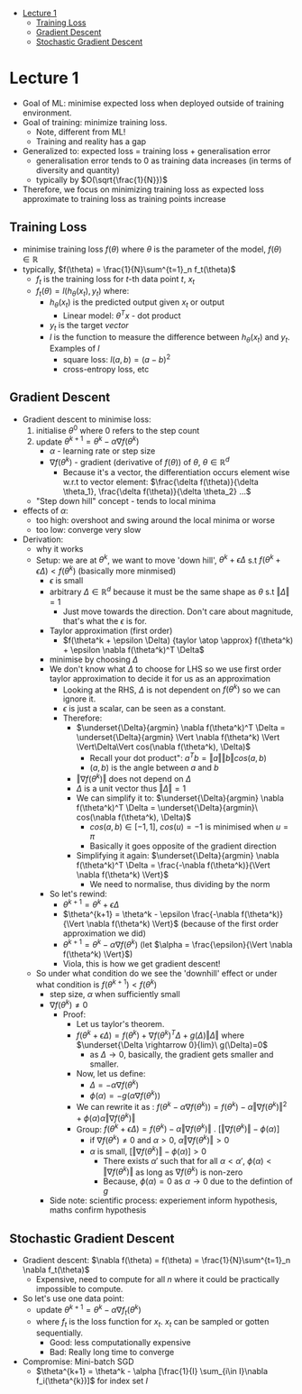 - [Lecture 1](#lecture-1)
  - [Training Loss](#training-loss)
  - [Gradient Descent](#gradient-descent)
  - [Stochastic Gradient Descent](#stochastic-gradient-descent)

# Lecture 1

- Goal of ML: minimise expected loss when deployed outside of training environment.
- Goal of training: minimize training loss.
  - Note, different from ML! 
  - Training and reality has a gap
- Generalized to: expected loss = training loss + generalisation error
  - generalisation error tends to 0 as training data increases (in terms of diversity and quantity)
  - typically by $O(\sqrt{\frac{1}{N}})$
- Therefore, we focus on minimizing training loss as expected loss approximate to training loss as training points increase

## Training Loss

- minimise training loss $f(\theta)$ where $\theta$ is the parameter of the model, $f(\theta) \in \mathbb{R}$
- typically, $f(\theta) = \frac{1}{N}\sum^{t=1}_n f_t(\theta)$
  - $f_t$ is the training loss for $t$-th data point $t$, $x_t$
  - $f_t(\theta) = l(h_{\theta}(x_t), y_t)$ where:
    - $h_{\theta}(x_t)$ is the predicted output given $x_t$ or output
      - Linear model: $\theta^Tx$ - dot product
    - $y_t$ is the target _vector_
    - $l$ is the function to measure the difference between $h_{\theta}(x_t)$ and $y_t$. Examples of $l$
      - square loss: $l(a,b) = (a-b)^2$
      - cross-entropy loss, etc

## Gradient Descent

- Gradient descent to minimise loss:
  1) initialise $\theta^0$ where $0$ refers to the step count
  2) update $\theta^{k+1} = \theta^k - \alpha \nabla f(\theta^{k})$
     - $\alpha$ - learning rate or step size
     - $\nabla f(\theta^{k})$ - gradient (derivative of $f(\theta)$) of $\theta$, $\theta \in \mathbb{R}^d$
       - Because it's a vector, the differentiation occurs element wise w.r.t to vector element: $\frac{\delta f(\theta)}{\delta \theta_1}, \frac{\delta f(\theta)}{\delta \theta_2} ...$
  - "Step down hill" concept - tends to local minima
- effects of $\alpha$:
  - too high: overshoot and swing around the local minima or worse
  - too low: converge very slow
- Derivation: 
  - why it works
  - Setup: we are at $\theta^k$, we want to move 'down hill', $\theta^k + \epsilon \Delta$ s.t $f(\theta^k + \epsilon \Delta) < f(\theta^k)$ (basically more minmised)
    - $\epsilon$ is small
    - arbitrary $\Delta \in \mathbb{R}^d$ because it must be the same shape as $\theta$ s.t $\Vert \Delta \Vert = 1$
      - Just move towards the direction. Don't care about magnitude, that's what the $\epsilon$ is for.
    - Taylor approximation (first order)
      - $f(\theta^k + \epsilon \Delta) {taylor \atop \approx} f(\theta^k) + \epsilon \nabla f(\theta^k)^T \Delta$
    - minimise by choosing $\Delta$
    - We don't know what $\Delta$ to choose for LHS so we use first order taylor approximation to decide it for us as an approximation
      - Looking at the RHS, $\Delta$ is not dependent on $f(\theta^k)$ so we can ignore it.
      - $\epsilon$ is just a scalar, can be seen as a constant.
      - Therefore:
        - $\underset{\Delta}{argmin}  \nabla f(\theta^k)^T \Delta = \underset{\Delta}{argmin} \Vert \nabla f(\theta^k) \Vert \Vert\Delta\Vert cos(\nabla f(\theta^k), \Delta)$
          - Recall your dot product": $a^Tb = \Vert a \Vert \Vert b \Vert cos(a,b)$
          - $(a,b)$ is the angle between $a$ and $b$
        - $\Vert \nabla f(\theta^k) \Vert$ does not depend on $\Delta$
        - $\Delta$ is a unit vector thus $\Vert\Delta\Vert = 1$
        - We can simplify it to: $\underset{\Delta}{argmin} \nabla f(\theta^k)^T \Delta = \underset{\Delta}{argmin}\ cos(\nabla f(\theta^k), \Delta)$
          - $cos(a,b) \in [-1,1]$, $cos(u)=-1$ is minimised when $u=\pi$
          - Basically it goes opposite of the gradient direction
        - Simplifying it again: $\underset{\Delta}{argmin} \nabla f(\theta^k)^T \Delta = \frac{-\nabla f(\theta^k)}{\Vert \nabla f(\theta^k) \Vert}$
          - We need to normalise, thus dividing by the norm
    - So let's rewind:
      - $\theta^{k+1} = \theta^k + \epsilon \Delta$
      - $\theta^{k+1} = \theta^k - \epsilon \frac{-\nabla f(\theta^k)}{\Vert \nabla f(\theta^k) \Vert}$ (because of the first order approximation we did)
      - $\theta^{k+1} = \theta^k - \alpha \nabla f(\theta^k)$ (let $\alpha = \frac{\epsilon}{\Vert \nabla f(\theta^k) \Vert}$)
      - Viola, this is how we get gradient descent!
  - So under what condition do we see the 'downhill' effect or under what condition is $f(\theta^{k+1}) < f(\theta^k)$
    - step size, $\alpha$ when sufficiently small
    - $\nabla f(\theta^k)  \neq 0$
      - Proof:
        - Let us taylor's theorem.
        - $f(\theta^k + \epsilon \Delta) = f(\theta^k) + \nabla f(\theta^k)^T \Delta + g(\Delta)\Vert \Delta \Vert$ where $\underset{\Delta \rightarrow 0}{lim}\ g(\Delta)=0$
          - as $\Delta \rightarrow 0$, basically, the gradient gets smaller and smaller.
        - Now, let us define:
          - $\Delta =  -\alpha \nabla f(\theta^k)$
          - $\phi(\alpha) = -g(\alpha \nabla f(\theta^k))$
        - We can rewrite it as : $f(\theta^k -\alpha \nabla f(\theta^k)) = f(\theta^k) - \alpha \Vert\nabla f(\theta^k)\Vert^2 +\phi(\alpha)\alpha \Vert \nabla f(\theta^k) \Vert$
        - Group: $f(\theta^k + \epsilon \Delta) =  f(\theta^k) - \alpha \Vert\nabla f(\theta^k)\Vert \ . \  [\Vert \nabla f(\theta^k) \Vert - \phi(\alpha)]$
          - if $\nabla f(\theta^k) \neq 0$ and $\alpha\gt 0$, $\alpha \Vert\nabla f(\theta^k)\Vert > 0$
          - $\alpha$ is small, $[\Vert \nabla f(\theta^k) \Vert - \phi(\alpha)] > 0$
            - There exists $\alpha'$ such that for all $\alpha < \alpha'$, $\phi(\alpha) < \Vert \nabla f(\theta^k) \Vert$ as long as $\nabla f(\theta^k)$ is non-zero
            - Because, $\phi(\alpha)=0$ as $\alpha \rightarrow 0$ due to the defintion of $g$
    - Side note: scientific process: experiement inform hypothesis, maths confirm hypothesis

## Stochastic Gradient Descent

- Gradient descent: $\nabla f(\theta) = f(\theta) = \frac{1}{N}\sum^{t=1}_n \nabla f_t(\theta)$
  - Expensive, need to compute for all $n$ where it could be practically impossible to compute.
- So let's use one data point:
  - update $\theta^{k+1} = \theta^k - \alpha \nabla f_t(\theta^{k})$
  - where $f_t$ is the loss function for $x_t$. $x_t$ can be sampled or gotten sequentially.
    - Good: less computationally expensive
    - Bad: Really long time to converge
- Compromise: Mini-batch SGD
  - $\theta^{k+1} = \theta^k - \alpha [\frac{1}{I} \sum_{i\in I}\nabla f_i(\theta^{k})]$ for index set $I$